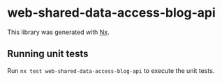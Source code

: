 # web-shared-data-access-blog-api

This library was generated with [Nx](https://nx.dev).

## Running unit tests

Run `nx test web-shared-data-access-blog-api` to execute the unit tests.
